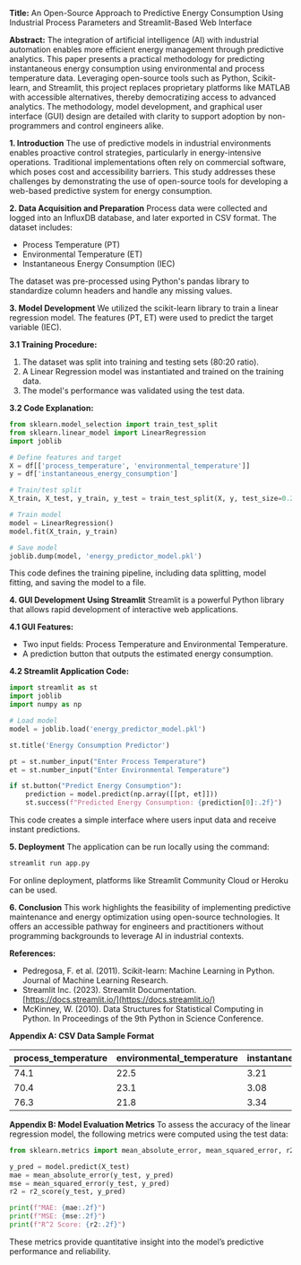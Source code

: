 **Title:**
An Open-Source Approach to Predictive Energy Consumption Using Industrial Process Parameters and Streamlit-Based Web Interface

**Abstract:**
The integration of artificial intelligence (AI) with industrial automation enables more efficient energy management through predictive analytics. This paper presents a practical methodology for predicting instantaneous energy consumption using environmental and process temperature data. Leveraging open-source tools such as Python, Scikit-learn, and Streamlit, this project replaces proprietary platforms like MATLAB with accessible alternatives, thereby democratizing access to advanced analytics. The methodology, model development, and graphical user interface (GUI) design are detailed with clarity to support adoption by non-programmers and control engineers alike.

**1. Introduction**
The use of predictive models in industrial environments enables proactive control strategies, particularly in energy-intensive operations. Traditional implementations often rely on commercial software, which poses cost and accessibility barriers. This study addresses these challenges by demonstrating the use of open-source tools for developing a web-based predictive system for energy consumption.

**2. Data Acquisition and Preparation**
Process data were collected and logged into an InfluxDB database, and later exported in CSV format. The dataset includes:

* Process Temperature (PT)
* Environmental Temperature (ET)
* Instantaneous Energy Consumption (IEC)

The dataset was pre-processed using Python's pandas library to standardize column headers and handle any missing values.

**3. Model Development**
We utilized the scikit-learn library to train a linear regression model. The features (PT, ET) were used to predict the target variable (IEC).

**3.1 Training Procedure:**

1. The dataset was split into training and testing sets (80:20 ratio).
2. A Linear Regression model was instantiated and trained on the training data.
3. The model's performance was validated using the test data.

**3.2 Code Explanation:**

```python
from sklearn.model_selection import train_test_split
from sklearn.linear_model import LinearRegression
import joblib

# Define features and target
X = df[['process_temperature', 'environmental_temperature']]
y = df['instantaneous_energy_consumption']

# Train/test split
X_train, X_test, y_train, y_test = train_test_split(X, y, test_size=0.2, random_state=42)

# Train model
model = LinearRegression()
model.fit(X_train, y_train)

# Save model
joblib.dump(model, 'energy_predictor_model.pkl')
```

This code defines the training pipeline, including data splitting, model fitting, and saving the model to a file.

**4. GUI Development Using Streamlit**
Streamlit is a powerful Python library that allows rapid development of interactive web applications.

**4.1 GUI Features:**

* Two input fields: Process Temperature and Environmental Temperature.
* A prediction button that outputs the estimated energy consumption.

**4.2 Streamlit Application Code:**

```python
import streamlit as st
import joblib
import numpy as np

# Load model
model = joblib.load('energy_predictor_model.pkl')

st.title('Energy Consumption Predictor')

pt = st.number_input("Enter Process Temperature")
et = st.number_input("Enter Environmental Temperature")

if st.button("Predict Energy Consumption"):
    prediction = model.predict(np.array([[pt, et]]))
    st.success(f"Predicted Energy Consumption: {prediction[0]:.2f}")
```

This code creates a simple interface where users input data and receive instant predictions.

**5. Deployment**
The application can be run locally using the command:

```bash
streamlit run app.py
```

For online deployment, platforms like Streamlit Community Cloud or Heroku can be used.

**6. Conclusion**
This work highlights the feasibility of implementing predictive maintenance and energy optimization using open-source technologies. It offers an accessible pathway for engineers and practitioners without programming backgrounds to leverage AI in industrial contexts.

**References:**

* Pedregosa, F. et al. (2011). Scikit-learn: Machine Learning in Python. Journal of Machine Learning Research.
* Streamlit Inc. (2023). Streamlit Documentation. [https://docs.streamlit.io/](https://docs.streamlit.io/)
* McKinney, W. (2010). Data Structures for Statistical Computing in Python. In Proceedings of the 9th Python in Science Conference.


**Appendix A: CSV Data Sample Format**

| process\_temperature | environmental\_temperature | instantaneous\_energy\_consumption |
| -------------------- | -------------------------- | ---------------------------------- |
| 74.1                 | 22.5                       | 3.21                               |
| 70.4                 | 23.1                       | 3.08                               |
| 76.3                 | 21.8                       | 3.34                               |

**Appendix B: Model Evaluation Metrics**
To assess the accuracy of the linear regression model, the following metrics were computed using the test data:

```python
from sklearn.metrics import mean_absolute_error, mean_squared_error, r2_score

y_pred = model.predict(X_test)
mae = mean_absolute_error(y_test, y_pred)
mse = mean_squared_error(y_test, y_pred)
r2 = r2_score(y_test, y_pred)

print(f"MAE: {mae:.2f}")
print(f"MSE: {mse:.2f}")
print(f"R^2 Score: {r2:.2f}")
```

These metrics provide quantitative insight into the model’s predictive performance and reliability.
